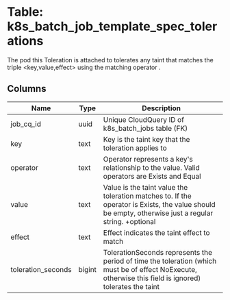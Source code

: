 
# Table: k8s_batch_job_template_spec_tolerations
The pod this Toleration is attached to tolerates any taint that matches the triple <key,value,effect> using the matching operator <operator>.
## Columns
| Name        | Type           | Description  |
| ------------- | ------------- | -----  |
|job_cq_id|uuid|Unique CloudQuery ID of k8s_batch_jobs table (FK)|
|key|text|Key is the taint key that the toleration applies to|
|operator|text|Operator represents a key's relationship to the value. Valid operators are Exists and Equal|
|value|text|Value is the taint value the toleration matches to. If the operator is Exists, the value should be empty, otherwise just a regular string. +optional|
|effect|text|Effect indicates the taint effect to match|
|toleration_seconds|bigint|TolerationSeconds represents the period of time the toleration (which must be of effect NoExecute, otherwise this field is ignored) tolerates the taint|
